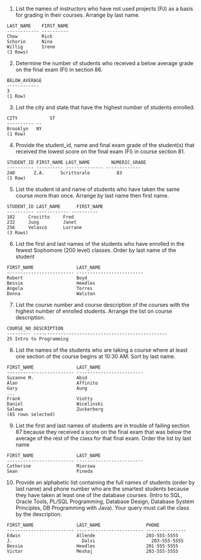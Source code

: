 1. List the names of instructors who have not used projects (PJ) as a basis for
grading in their courses. Arrange by last name.

```
LAST_NAME    FIRST_NAME
------------ ----------
Chow         Rick
Schorin      Nina
Willig       Irene
(3 Rows)
```

2. Determine the number of students who received a below average grade on the
final exam (FI) in section 86.

```
BELOW_AVERAGE
------------
3
(1 Row)
```

3. List the city and state that have the highest number of students enrolled.

```
CITY            ST
---------- --
Brooklyn   NY
(1 Row)
```

4. Provide the student_id, name and final exam grade of the student(s) that
received the lowest score on the final exam (FI) in course section 81.

```
STUDENT_ID FIRST_NAME LAST_NAME        NUMERIC_GRADE
---------- ---------- -------------- -------------
240       Z.A.      Scrittorale          83
(1 Row)
```

5. List the student id and name of students who have taken the same course more
than once. Arrange by last name then first name.

```
STUDENT_ID LAST_NAME      FIRST_NAME
---------- ------------ ----------
102     Crocitto     Fred
232     Jung         Janet
256     Velasco      Lorrane
(3 Rows)
```

6. List the first and last names of the students who have enrolled in the fewest
Sophomore (200 level) classes. Order by last name of the student

```
FIRST_NAME                LAST_NAME
------------------------- -------------------------
Robert                    Boyd
Bessie                    Heedles
Angela                    Torres
Donna                     Walston
```

7. List the course number and course description of the courses with the highest
number of enrolled students. Arrange the list on course description.

```
COURSE_NO DESCRIPTION
--------- --------------------------------------------------
25 Intro to Programming
```

8. List the names of the students who are taking a course where at least one
section of the course begins at 10:30 AM. Sort by last name.

```
FIRST_NAME                LAST_NAME
------------------------- -------------------------
Suzanne M.                Abid
Alan                      Affinito
Gary                      Aung
...
Frank                     Viotty
Daniel                    Wicelinski
Salewa                    Zuckerberg
(65 rows selected)
```

9. List the first and last names of students are in trouble of failing section
87 because they received a score on the final exam that was below the average of
the rest of the class for that final exam. Order the list by last name

```
FIRST_NAME                LAST_NAME
------------------------- -------------------------
Catherine                 Mierzwa
Sean                      Pineda
```

10. Provide an alphabetic list containing the full names of students (order by
last name) and phone number who are the smartest students because they have
taken at least one of the database courses. (Intro to SQL, Oracle Tools, PL/SQL
Programming, Database Design, Database System Principles, DB Programming with
Java). Your query must call the class by the description.

```
FIRST_NAME                LAST_NAME                 PHONE
------------------------- ------------------------- ---------------
Edwin                     Allende                   203-555-5555
J.                          Dalvi                     203-555-5555
Bessie                    Heedles                   201-555-5555
Victor                    Meshaj                    203-555-5555
```